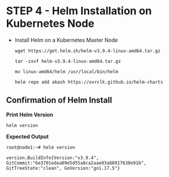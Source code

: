 # STEP 4 - Helm Installation on Kubernetes Node



*   Install Helm on a Kubernetes Master Node

    ```
    wget https://get.helm.sh/helm-v3.9.4-linux-amd64.tar.gz

    tar -zxvf helm-v3.9.4-linux-amd64.tar.gz

    mv linux-amd64/helm /usr/local/bin/helm

    helm repo add akash https://ovrclk.github.io/helm-charts
    ```



## **Confirmation of Helm Install**

**Print Helm Version**

```
helm version
```

**Expected Output**

```
root@node1:~# helm version

version.BuildInfo{Version:"v3.9.4", GitCommit:"6e3701edea09e5d55a8ca2aae03a68917630e91b", GitTreeState:"clean", GoVersion:"go1.17.5"}
```
